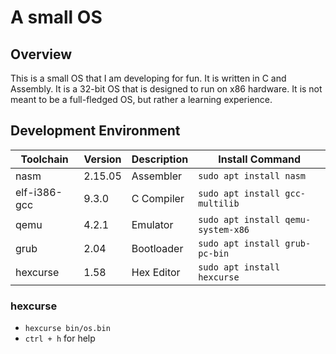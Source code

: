 # A small OS
## Overview
This is a small OS that I am developing for fun. It is written in C and Assembly. It is a 32-bit OS that is designed to run on x86 hardware. It is not meant to be a full-fledged OS, but rather a learning experience. 

## Development Environment

| Toolchain | Version | Description | Install Command |
| --- | --- | --- | --- |
|nasm|2.15.05|Assembler|`sudo apt install nasm`|
|elf-i386-gcc|9.3.0|C Compiler| `sudo apt install gcc-multilib`|
|qemu|4.2.1|Emulator|`sudo apt install qemu-system-x86`|
|grub|2.04|Bootloader|`sudo apt install grub-pc-bin`|
|hexcurse|1.58|Hex Editor|`sudo apt install hexcurse`|

### hexcurse
- `hexcurse bin/os.bin`
- `ctrl + h` for help
